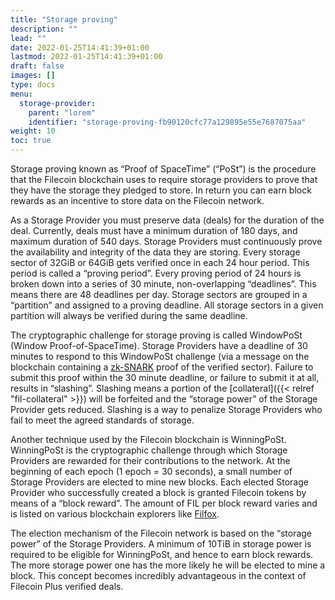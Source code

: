 ```yaml
---
title: "Storage proving"
description: ""
lead: ""
date: 2022-01-25T14:41:39+01:00
lastmod: 2022-01-25T14:41:39+01:00
draft: false
images: []
type: docs
menu:
  storage-provider:
    parent: "lorem"
    identifier: "storage-proving-fb90120cfc77a129895e55e7687075aa"
weight: 10
toc: true
---
```


Storage proving known as “Proof of SpaceTime” (“PoSt”) is the procedure that the Filecoin blockchain uses to require storage providers to prove that they have the storage they pledged to store. In return you can earn block rewards as an incentive to store data on the Filecoin network.

As a Storage Provider you must preserve data (deals) for the duration of the deal. Currently, deals must have a minimum duration of 180 days, and maximum duration of 540 days. Storage Providers must continuously prove the availability and integrity of the data they are storing. Every storage sector of 32GiB or 64GiB gets verified once in each 24 hour period. This period is called a “proving period”. Every proving period of 24 hours is broken down into a series of 30 minute, non-overlapping “deadlines”. This means there are 48 deadlines per day. Storage sectors are grouped in a “partition” and assigned to a proving deadline. All storage sectors in a  given partition will always be verified during the same deadline.

The cryptographic challenge for storage proving is called WindowPoSt (Window Proof-of-SpaceTime). Storage Providers have a deadline of 30 minutes to respond to this WindowPoSt challenge (via a message on the blockchain containing a [zk-SNARK](https://en.wikipedia.org/wiki/Zero-knowledge_proof) proof of the verified sector). Failure to submit this proof within the 30 minute deadline, or failure to submit it at all, results in “slashing”. Slashing means a portion of the [collateral]({{< relref "fil-collateral" >}}) will be forfeited and the “storage power” of the Storage Provider gets reduced. Slashing is a way to penalize Storage Providers who fail to meet the agreed standards of storage. 

Another technique used by the Filecoin blockchain is WinningPoSt. WinningPoSt is the cryptographic challenge through which Storage Providers are rewarded for their contributions to the network. At the beginning of each epoch (1 epoch = 30 seconds), a small number of Storage Providers are elected to mine new blocks. Each elected Storage Provider who successfully created a block is granted Filecoin tokens by means of a “block reward”. The amount of FIL per block reward varies and is listed on various blockchain explorers like [Filfox](https://filfox.info/en).

The election mechanism of the Filecoin network is based on the “storage power” of the Storage Providers. A minimum of 10TiB in storage power is required to be eligible for WinningPoSt, and hence to earn block rewards. The more storage power one has the more likely he will be elected to mine a block. This concept becomes incredibly advantageous in the context of Filecoin Plus verified deals.
